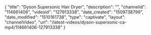 {
    "title": "Dyson Supersonic Hair Dryer",
    "description": "",
    "channelid": "114661406",
    "videoid": "127913338",
    "date_created": "1509738799",
    "date_modified": "1510161738",
    "type": "captivate",
    "layout": "channelVideo",
    "url": "\/latest-videos\/dyson-supersonic-ca-mp4\/114661406-127913338"
}